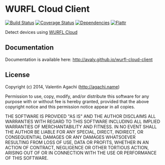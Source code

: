 # WURFL Cloud Client

[![Build Status](https://travis-ci.org/avaly/wurfl-cloud-client.svg?branch=master)](https://travis-ci.org/avaly/wurfl-cloud-client)
[![Coverage Status](https://coveralls.io/repos/avaly/wurfl-cloud-client/badge.png)](https://coveralls.io/r/avaly/wurfl-cloud-client)
[![Dependencies](https://david-dm.org/avaly/wurfl-cloud-client.png)](https://david-dm.org/avaly/wurfl-cloud-client)
[![Flattr](http://api.flattr.com/button/flattr-badge-large.png)](https://flattr.com/submit/auto?user_id=avaly&url=https://github.com/avaly/wurfl-cloud-client&title=wurfl-cloud-client&language=&tags=github&category=software)

Detect devices using [WURFL Cloud](http://www.scientiamobile.com/cloud)

## Documentation

Documentation is available here: http://avaly.github.io/wurfl-cloud-client

## License

Copyright (c) 2014, Valentin Agachi (http://agachi.name)

Permission to use, copy, modify, and/or distribute this software for any purpose with or without fee is hereby granted, provided that the above copyright notice and this permission notice appear in all copies.

THE SOFTWARE IS PROVIDED "AS IS" AND THE AUTHOR DISCLAIMS ALL WARRANTIES WITH REGARD TO THIS SOFTWARE INCLUDING ALL IMPLIED WARRANTIES OF MERCHANTABILITY AND FITNESS. IN NO EVENT SHALL THE AUTHOR BE LIABLE FOR ANY SPECIAL, DIRECT, INDIRECT, OR CONSEQUENTIAL DAMAGES OR ANY DAMAGES WHATSOEVER RESULTING FROM LOSS OF USE, DATA OR PROFITS, WHETHER IN AN ACTION OF CONTRACT, NEGLIGENCE OR OTHER TORTIOUS ACTION, ARISING OUT OF OR IN CONNECTION WITH THE USE OR PERFORMANCE OF THIS SOFTWARE.
